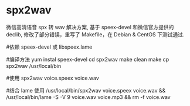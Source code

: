 # spx2wav
微信高清语音 spx 转 wav 解决方案, 基于 speex-devel 和微信官方提供的 declib, 修改了部分错误，重写了 Makefile，在 Debian & CentOS 下测试通过.

#依赖
speex-devel 或 libspeex.lame

#编译方法
yum instal speex-devel 
cd spx2wav
make clean
make
cp spx2wav /usr/local/bin

#使用
spx2wav voice.speex voice.wav

#结合 lame 使用
/usr/local/bin/spx2wav voice.speex voice.wav && /usr/local/bin/lame -S -V 9 voice.wav voice.mp3 && rm -f voice.wav

